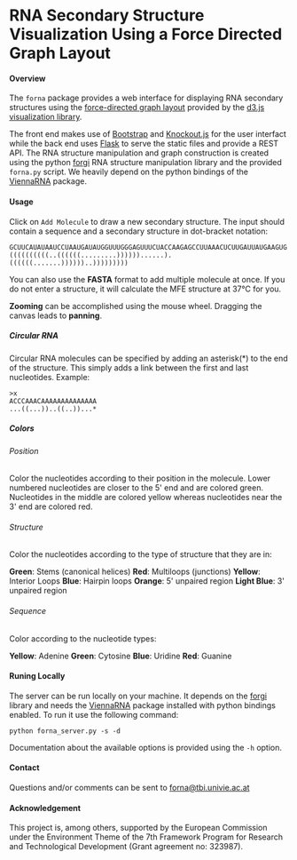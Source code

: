 RNA Secondary Structure Visualization Using a Force Directed Graph Layout
=========================================================================

#### Overview ####

The ``forna`` package provides a web interface for displaying RNA secondary
structures using the [force-directed graph
layout](https://github.com/mbostock/d3/wiki/Force-Layout) provided by the
[d3.js visualization library](http://d3js.org/). 

The front end makes use of [Bootstrap](getbootstrap.com) and
[Knockout.js](http://knockoutjs.com/) for the user interfact while the back end
uses [Flask](http://flask.pocoo.org/) to serve the static files and provide a
REST API. The RNA structure manipulation and graph construction is created
using the python [forgi](http://www.tbi.univie.ac.at/~pkerp/forgi/) RNA
structure manipulation library and the provided ``forna.py`` script. We heavily
depend on the python bindings of the [ViennaRNA](http://www.tbi.univie.ac.at/RNA/) package.

#### Usage ####

Click on ``Add Molecule`` to draw a new secondary structure. The input should
contain a sequence and a secondary structure in dot-bracket notation:

```
GCUUCAUAUAAUCCUAAUGAUAUGGUUUGGGAGUUUCUACCAAGAGCCUUAAACUCUUGAUUAUGAAGUG
((((((((((..((((((.........))))))......).((((((.......))))))..)))))))))
```

You can also use the **FASTA** format to add multiple molecule at once. If you do
not enter a structure, it will calculate the MFE structure at 37°C for you.

**Zooming** can be accomplished using the mouse wheel.
Dragging the canvas leads to **panning**.

##### Circular RNA #####

Circular RNA molecules can be specified by adding an asterisk(*) to the end
of the structure. This simply adds a link between the first and last nucleotides.
Example:

```
>x
ACCCAAACAAAAAAAAAAAAAA
...((...))..((..))...*
```

##### Colors #####

###### Position ######

Color the nucleotides according to their position in the molecule. Lower numbered
nucleotides are closer to the 5' end and are colored green. Nucleotides in the middle
are colored yellow whereas nucleotides near the 3' end are colored red.

###### Structure ######

Color the nucleotides according to the type of structure that they are in:

**Green**: Stems (canonical helices)
**Red**: Multiloops (junctions)
**Yellow**: Interior Loops
**Blue**: Hairpin loops
**Orange**: 5' unpaired region
**Light Blue**: 3' unpaired region

###### Sequence ######

Color according to the nucleotide types: 

**Yellow**: Adenine
**Green**: Cytosine
**Blue**: Uridine
**Red**: Guanine

#### Runing Locally ####

The server can be run locally on your machine. It depends on the [forgi](http://www.tbi.univie.ac.at/~pkerp/forgi/) library and needs the [ViennaRNA](http://www.tbi.univie.ac.at/RNA/) package installed with python bindings enabled.
To run it use the following command:

```shell
python forna_server.py -s -d
```

Documentation about the available options is provided using the ``-h`` option.

#### Contact ####

Questions and/or comments can be sent to <forna@tbi.univie.ac.at>

#### Acknowledgement ####

This project is, among others, supported by the European Commission under the Environment Theme of the 7th Framework Program for Research and Technological Development (Grant agreement no: 323987).
